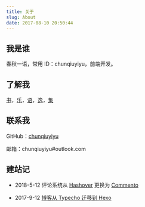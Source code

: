 ```yaml
---
title: 关于
slug: About
date: 2017-08-10 20:50:44
---
```

## 我是谁
春秋一语，常用 ID：chunqiuyiyu，前端开发。

## 了解我
[书][1]，[乐][2]，[语][3]，[逸][4]，[集][5]

## 联系我
GitHub：[chunqiuyiyu][6]

邮箱：chunqiuyiyu#outlook.com

## 建站记
* 2018-5-12 评论系统从 [Hashover][7] 更换为 [Commento][8]
* 2017-9-12 [博客从 Typecho 迁移到 Hexo][9]


  [1]: http://www.chunqiuyiyu.com/tags/books/
  [2]: http://www.chunqiuyiyu.com/music/
  [3]: http://www.chunqiuyiyu.com/tags/word/
  [4]: http://www.chunqiuyiyu.com/tags/game/
  [5]: http://www.chunqiuyiyu.com/project-list/
  [6]: https://github.com/chunqiuyiyu
  [7]: https://github.com/jacobwb/hashover-next
  [8]: https://github.com/adtac/commento
  [9]: http://www.chunqiuyiyu.com/2017/09/migrate-blog-from-typecho-to-hexo.html
  
